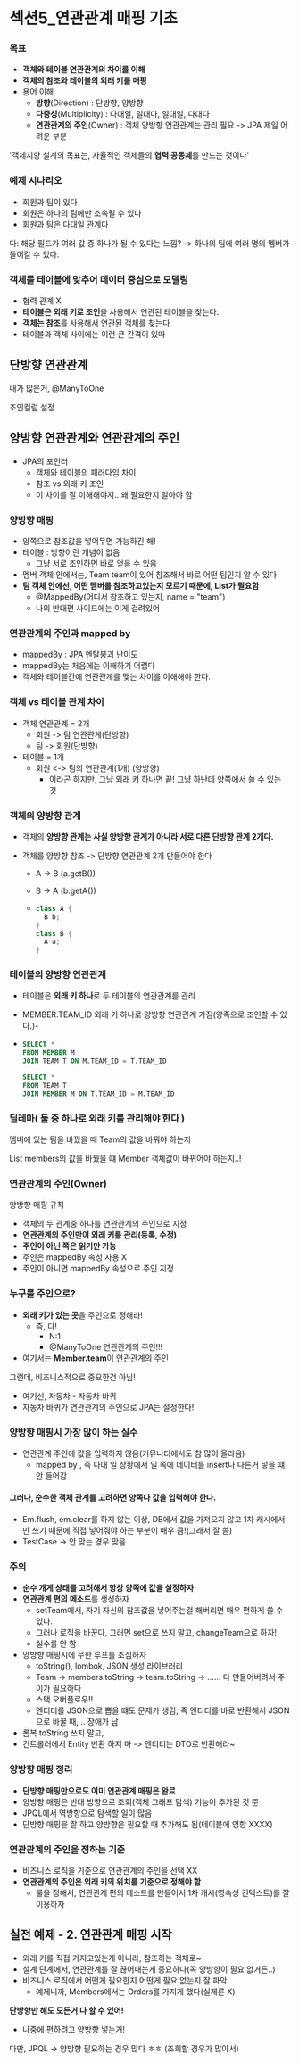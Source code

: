 # 섹션5_연관관계 매핑 기초



### 목표

- **객체와 테이블 연관관계의 차이를 이해**
- **객체의 참조와 테이블의 외래 키를 매핑**
- 용어 이해
  - **방향**(Direction) : 단방향, 양방향
  - **다중성**(Multiplicity) : 다대일, 일대다, 일대일, 다대다
  - **연관관계의 주인**(Owner) : 객체 양방향 연관관계는 관리 필요 -> JPA 제일 어려운 부분



'객체지향 설계의 목표는, 자율적인 객체들의 **협력 공동체**를 만드는 것이다'

### 

### 예제 시나리오

- 회원과 팀이 있다
- 회원은 하나의 팀에만 소속될 수 있다
- 회원과 팀은 다대일 관계다

다: 해당 필드가 여러 값 중 하나가 될 수 있다는 느낌? -> 하나의 팀에 여러 명의 멤버가 들어갈 수 있다.



### 객체를 테이블에 맞추어 데이터 중심으로 모델링

- 협력 관계 X
- **테이블은 외래 키로 조인**을 사용해서 연관된 테이블을 찾는다.
- **객체는 참조**를 사용해서 연관된 객체를 찾는다
- 테이블과 객체 사이에는 이런 큰 간격이 있따





## 단방향 연관관계

내가 많은거, @ManyToOne

조인컬럼 설정



## 양방향 연관관계와 연관관계의 주인

- JPA의 포인터
  - 객체와 테이블의 패러다임 차이
  - 참조 vs 외래 키 조인
  - 이 차이를 잘 이해해야지.. 왜 필요한지 알아야 함



### 양방향 매핑

- 양쪽으로 참조값을 넣어두면 가능하긴 해!
- 테이블 : 방향이란 개념이 없음
  - 그냥 서로 조인하면 바로 얻을 수 있음
- 멤버 객체 안에서는, Team team이 있어 참조해서 바로 어떤 팀인지 알 수 있다
- **팀 객체 안에선, 어떤 멤버를 참조하고있는지 모르기 때문에, List<Members>가 필요함**
  - @MappedBy(어디서 참조하고 있는지, name = "team")
  - 나의 반대편 사이드에는 이게 걸려있어



### 연관관계의 주인과 mapped by

- mappedBy : JPA 멘탈붕괴 난이도
- mappedBy는 처음에는 이해하기 어렵다
- 객체와 테이블간에 연관관계를 맺는 차이를 이해해야 한다.

### 객체 vs 테이블 관계 차이

- 객체 연관관계 = 2개
  - 회원 -> 팀 연관관계(단방향)
  - 팀 -> 회원(단방향)
- 테이블 = 1개
  - 회원 <-> 팀의 연관관계(1개) (양방향) 
    - 이라곤 하지만, 그냥 외래 키 하나면 끝! 그냥 하난데 양쪽에서 쓸 수 있는 것

### 객체의 양방향 관계

- 객체의 **양방향 관계는 사실 양방향 관계가 아니라 서로 다른 단방향 관계 2개다.**

- 객체를 양방향 참조 -> 단방향 연관관계 2개 만들어야 한다

  - A -> B (a.getB())

  - B -> A (b.getA())

  - ```java
    class A {
      B b;
    }
    class B {
      A a;
    }
    ```

### 테이블의 양방향 연관관계

- 테이블은 **외래 키 하나**로  두 테이블의 연관관계를 관리

- MEMBER.TEAM_ID 외래 키 하나로 양방향 연관관계 가짐(양족으로 조인할 수 있다.)- 

- ``` sql
  SELECT *
  FROM MEMBER M
  JOIN TEAM T ON M.TEAM_ID = T.TEAM_ID
  
  SELECT *
  FROM TEAM T
  JOIN MEMBER M ON T.TEAM_ID = M.TEAM_ID
  ```



### 딜레마( 둘 중 하나로 외래 키를 관리해야 한다 )

멤버에 있는 팀을 바꿨을 때 Team의 값을 바꿔야 하는지

List<member> members의 값을 바꿨을 떄 Member 객체값이 바뀌어야 하는지..!



### 연관관계의 주인(Owner)

양방향 매핑 규칙

- 객체의 두 관계중 하나를 연관관계의 주인으로 지정
- **연관관계의 주인만이 외래 키를 관리(등록, 수정)**
- **주인이 아닌 쪽은 읽기만 가능**
- 주인은 mappedBy 속성 사용 X
- 주인이 아니면 mappedBy 속성으로 주인 지정



### 누구를 주인으로?

- **외래 키가 있는 곳**을 주인으로 정해라! 
  - 즉, 다!
    - N:1
    - @ManyToOne 연관관계의 주인!!!
- 여기서는 **Member.team**이 연관관계의 주인



그런데, 비즈니스적으로 중요한건 아님!

- 여기선, 자동차 - 자동차 바퀴
- 자동차 바퀴가 연관관계의 주인으로 JPA는 설정한다!



### 양방향 매핑시 가장 많이 하는 실수

- 연관관계 주인에 값을 입력하지 않음(커뮤니티에서도 참 많이 올라옴)
  -  mapped by , 즉 다대 일 상황에서 일 쪽에 데이터를 insert나 다른거 넣을 떄 안 들어감



#### 그러나, 순수한 객체 관계를 고려하면 양쪽다 값을 입력해야 한다.

- Em.flush, em.clear를 하지 않는 이상, DB에서 값을 가져오지 않고 1차 캐시에서만 쓰기 때문에 직접 넣어줘야 하는 부분이 매우 큼!(그래서 잘 씀)
- TestCase -> 안 맞는 경우 맞음



### 주의

- **순수 개게 상태를 고려해서 항상 양쪽에 값을 설정하자**
- **연관관계 편의 메소드**를 생성하자
  - setTeam에서, 자기 자신의 참조값을 넣어주는걸 해버리면 매우 편하게 쓸 수 있다.
  - 그러나 로직을 바꾼다, 그러면 set으로 쓰지 말고, changeTeam으로 하자!
  - 실수를 안 함
- 양방향 매핑시에 무한 루프를 조심하자
  - toString(), lombok, JSON 생성 라이브러리
  - Team -> members.toString -> team.toString -> ...... 다 만들어버려서 주이가 필요하다
  - 스택 오버플로우!!
  - 엔티티를 JSON으로 뽑을 떄도 문제가 생김, 즉 엔티티를 바로 반환해서 JSON으로 바꿀 때, .. 장애가 남
- 롬복 toString 쓰지 말고, 
- 컨트롤러에서 Entity 반환 하지 마 -> 엔티티는 DTO로 반환해라~



### 양방향 매핑 정리

- **단방향 매핑만으로도 이미 연관관계 매핑은 완료**
- 양방향 매핑은 반대 방향으로 조회(객체 그래프 탐색) 기능이 추가된 것 뿐
- JPQL에서 역방향으로 탐색할 일이 많음
- 단방향 매핑을 잘 하고 양방향은 필요할 때 추가해도 됨(테이블에 영향 XXXX)



### 연관관계의 주인을 정하는 기준

- 비즈니스 로직을 기준으로 연관관계의 주인을 선택 XX
- **연관관계의 주인은 외래 키의 위치를 기준으로 정해야 함**
  - 룰을 정해서, 연관관계 편의 메소드를 만들어서 1차 캐시(영속성 컨텍스트)를 잘 이용하자

## 실전 예제 - 2. 연관관계 매핑 시작

- 외래 키를 직접 가지고있는게 아니라, 참조하는 객체로~
- 설계 단계에서, 연관관계를 잘 끊어내는게 중요하다(꼭 양방향이 필요 없거든..)
- 비즈니스 로직에서 어떤게 필요한지 어떤게 필요 없는지 잘 파악
  - 예제니까,  Members에서는 Orders를 가지게 했다(실제론 X)



**단방향만 해도 모든거 다 할 수 있어!**

- 나중에 편하려고 양방향 넣는거!

다만, JPQL -> 양방향 필요하는 경우 많다 ㅎㅎ (조회할 경우가 많아서)





